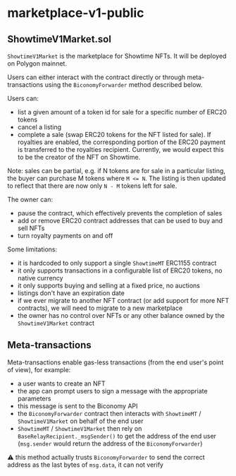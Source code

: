 # marketplace-v1-public

## ShowtimeV1Market.sol

`ShowtimeV1Market` is the marketplace for Showtime NFTs. It will be deployed on Polygon mainnet.

Users can either interact with the contract directly or through meta-transactions using the `BiconomyForwarder` method described below.

Users can:

-   list a given amount of a token id for sale for a specific number of ERC20 tokens
-   cancel a listing
-   complete a sale (swap ERC20 tokens for the NFT listed for sale). If royalties are enabled, the corresponding portion of the ERC20 payment is transferred to the royalties recipient. Currently, we would expect this to be the creator of the NFT on Showtime.

Note: sales can be partial, e.g. if N tokens are for sale in a particular listing, the buyer can purchase M tokens where `M <= N`. The listing is then updated to reflect that there are now only `N - M` tokens left for sale.

The owner can:

-   pause the contract, which effectively prevents the completion of sales
-   add or remove ERC20 contract addresses that can be used to buy and sell NFTs
-   turn royalty payments on and off

Some limitations:

-   it is hardcoded to only support a single `ShowtimeMT` ERC1155 contract
-   it only supports transactions in a configurable list of ERC20 tokens, no native currency
-   it only supports buying and selling at a fixed price, no auctions
-   listings don't have an expiration date
-   if we ever migrate to another NFT contract (or add support for more NFT contracts), we will need to migrate to a new marketplace
-   the owner has no control over NFTs or any other balance owned by the `ShowtimeV1Market` contract

## Meta-transactions

Meta-transactions enable gas-less transactions (from the end user's point of view), for example:

-   a user wants to create an NFT
-   the app can prompt users to sign a message with the appropriate parameters
-   this message is sent to the Biconomy API
-   the `BiconomyForwarder` contract then interacts with `ShowtimeMT` / `ShowtimeV1Market` on behalf of the end user
-   `ShowtimeMT` / `ShowtimeV1Market` then rely on `BaseRelayRecipient._msgSender()` to get the address of the end user (`msg.sender` would return the address of the `BiconomyForwarder`)

⚠️ this method actually trusts `BiconomyForwarder` to send the correct address as the last bytes of `msg.data`, it can not verify
